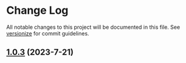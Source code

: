 # Change Log

All notable changes to this project will be documented in this file. See [versionize](https://github.com/versionize/versionize) for commit guidelines.

<a name="1.0.3"></a>
## [1.0.3](https://www.github.com/Jeongyong-park/Refinery.net/releases/tag/v1.0.3) (2023-7-21)

